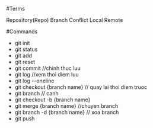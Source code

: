 #Terms

Repository(Repo)
Branch
Conflict
Local
Remote

#Commands

- git init
- git status
- git add
- git reset
- git commit //chinh thuc luu
- git log //xem thoi diem luu
- git log --oneline
- git checkout {branch name} // quay lai thoi diem truoc
- git branch // canh
- git checkout -b {branch name}
- git merge {branch name} //chuyen branch
- git branch -d {branch name} // xoa branch
- git push
